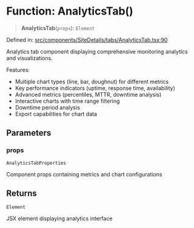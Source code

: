 # Function: AnalyticsTab()

> **AnalyticsTab**(`props`): `Element`

Defined in: [src/components/SiteDetails/tabs/AnalyticsTab.tsx:90](https://github.com/Nick2bad4u/Uptime-Watcher/blob/2a45eeb1723f8f7089001af2c92aa07d82dfe7e4/src/components/SiteDetails/tabs/AnalyticsTab.tsx#L90)

Analytics tab component displaying comprehensive monitoring analytics and visualizations.

Features:
- Multiple chart types (line, bar, doughnut) for different metrics
- Key performance indicators (uptime, response time, availability)
- Advanced metrics (percentiles, MTTR, downtime analysis)
- Interactive charts with time range filtering
- Downtime period analysis
- Export capabilities for chart data

## Parameters

### props

`AnalyticsTabProperties`

Component props containing metrics and chart configurations

## Returns

`Element`

JSX element displaying analytics interface

